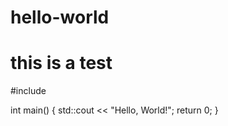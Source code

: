 # hello-world
# this is a test
#include <iostream>

int main() {
    std::cout << "Hello, World!";
    return 0;
}
